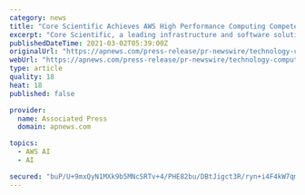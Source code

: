 ```yaml
---
category: news
title: "Core Scientific Achieves AWS High Performance Computing Competency Status"
excerpt: "Core Scientific, a leading infrastructure and software solutions provider for artificial intelligence and blockchain that is led by CEO Kevin Turner, the former COO of Microsoft, announced today that it has achieved Amazon Web Services (AWS) High Performance Computing (HPC) Competency status."
publishedDateTime: 2021-03-02T05:39:00Z
originalUrl: "https://apnews.com/press-release/pr-newswire/technology-computing-and-information-technology-artificial-intelligence-7b996c6672a5b5d6e8b934e38f74be48"
webUrl: "https://apnews.com/press-release/pr-newswire/technology-computing-and-information-technology-artificial-intelligence-7b996c6672a5b5d6e8b934e38f74be48"
type: article
quality: 18
heat: 18
published: false

provider:
  name: Associated Press
  domain: apnews.com

topics:
  - AWS AI
  - AI

secured: "buP/U+9mxQyN1MXk9b5MNcSRTv+4/PHE82bu/DBtJigct3R/ryn+i4F4kW7qmfBSlUWyyqkOAbur01FEGoa+bimbax60SeuHByg/OOJwTYML+VvnVAupkdwGQEc79cg/uPxqEKCuTOr3el8aLiSlqEx6klkZcr9wQQW7qOkNo39tYOLIepJHKR8mZFX8DfG7DuXw0HWtp266+wLQkIl5PWWqxMiTK1v+gVyCb7uFk250K0pa3BtzM0lhwK0ZRcWjq3Pg5cQ8pYOLAqZilwE/r5lZ1dr/07W2OPS/qmckgrS62zKDinbuXbCsWhcsz45nSgOJUr7kBC/qrfK4Gv9BaNKHaLNzMeePXBobybnwS9s=;HzZ1qipOdHHd0meqpVG/9g=="
---
```


